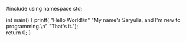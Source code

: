 #include <cstdio>
using namespace std;

int main()	{
	printf(	"Hello World!\n"
			"My name's Saryulis, and I'm new to programming.\n"
			"That's it.");	
	return 0;
}
